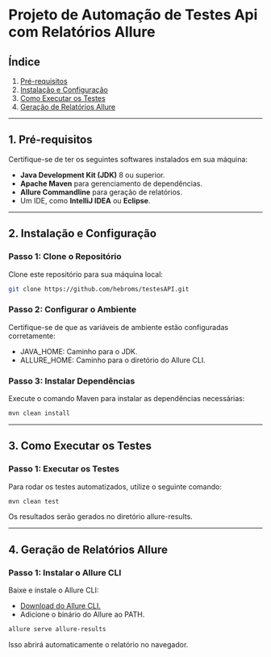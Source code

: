 # Projeto de Automação de Testes Api com Relatórios Allure

## Índice
1. [Pré-requisitos](#pré-requisitos)
2. [Instalação e Configuração](#instalação-e-configuração)
3. [Como Executar os Testes](#como-executar-os-testes)
4. [Geração de Relatórios Allure](#geração-de-relatórios-allure)

---

## 1. Pré-requisitos

Certifique-se de ter os seguintes softwares instalados em sua máquina:

- **Java Development Kit (JDK)** 8 ou superior.
- **Apache Maven** para gerenciamento de dependências.
- **Allure Commandline** para geração de relatórios.
- Um IDE, como **IntelliJ IDEA** ou **Eclipse**.

---

## 2. Instalação e Configuração

### Passo 1: Clone o Repositório
Clone este repositório para sua máquina local:

```bash
git clone https://github.com/hebroms/testesAPI.git
```

### Passo 2: Configurar o Ambiente
Certifique-se de que as variáveis de ambiente estão configuradas corretamente:

- JAVA_HOME: Caminho para o JDK.
- ALLURE_HOME: Caminho para o diretório do Allure CLI.

### Passo 3: Instalar Dependências
Execute o comando Maven para instalar as dependências necessárias:

```bash
mvn clean install 
```

---

## 3. Como Executar os Testes

### Passo 1: Executar os Testes
Para rodar os testes automatizados, utilize o seguinte comando:
```bash
mvn clean test
```
Os resultados serão gerados no diretório allure-results.

---

## 4. Geração de Relatórios Allure

### Passo 1: Instalar o Allure CLI
Baixe e instale o Allure CLI:

- [Download do Allure CLI.](https://allurereport.org/docs/install/)
- Adicione o binário do Allure ao PATH.

```bash
allure serve allure-results
```
Isso abrirá automaticamente o relatório no navegador.
